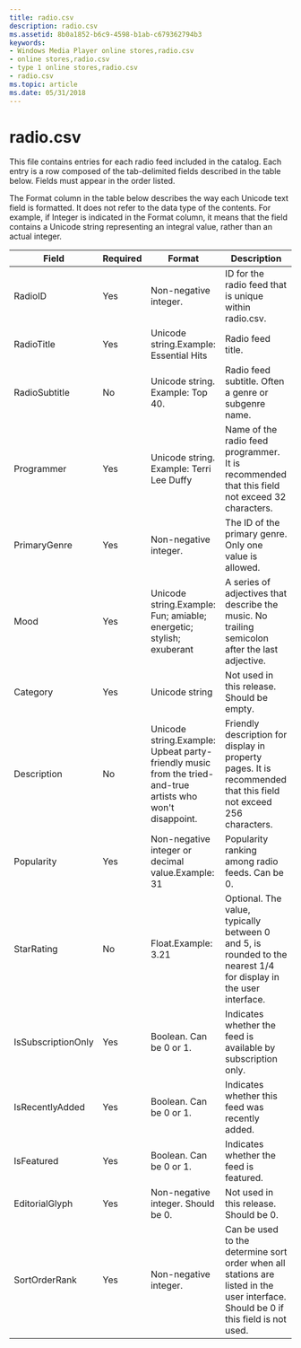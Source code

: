 ```yaml
---
title: radio.csv
description: radio.csv
ms.assetid: 8b0a1852-b6c9-4598-b1ab-c679362794b3
keywords:
- Windows Media Player online stores,radio.csv
- online stores,radio.csv
- type 1 online stores,radio.csv
- radio.csv
ms.topic: article
ms.date: 05/31/2018
---
```


# radio.csv

This file contains entries for each radio feed included in the catalog. Each entry is a row composed of the tab-delimited fields described in the table below. Fields must appear in the order listed.

The Format column in the table below describes the way each Unicode text field is formatted. It does not refer to the data type of the contents. For example, if Integer is indicated in the Format column, it means that the field contains a Unicode string representing an integral value, rather than an actual integer.



| Field              | Required | Format                                                                                                               | Description                                                                                                                        |
|--------------------|----------|----------------------------------------------------------------------------------------------------------------------|------------------------------------------------------------------------------------------------------------------------------------|
| RadioID            | Yes      | Non-negative integer.                                                                                                | ID for the radio feed that is unique within radio.csv.                                                                             |
| RadioTitle         | Yes      | Unicode string.Example: Essential Hits<br/>                                                                    | Radio feed title.                                                                                                                  |
| RadioSubtitle      | No       | Unicode string. Example: Top 40.                                                                                     | Radio feed subtitle. Often a genre or subgenre name.                                                                               |
| Programmer         | Yes      | Unicode string. Example: Terri Lee Duffy                                                                             | Name of the radio feed programmer. It is recommended that this field not exceed 32 characters.                                     |
| PrimaryGenre       | Yes      | Non-negative integer.                                                                                                | The ID of the primary genre. Only one value is allowed.                                                                            |
| Mood               | Yes      | Unicode string.Example: Fun; amiable; energetic; stylish; exuberant<br/>                                       | A series of adjectives that describe the music. No trailing semicolon after the last adjective.                                    |
| Category           | Yes      | Unicode string                                                                                                       | Not used in this release. Should be empty.                                                                                         |
| Description        | No       | Unicode string.Example: Upbeat party-friendly music from the tried-and-true artists who won't disappoint.<br/> | Friendly description for display in property pages. It is recommended that this field not exceed 256 characters.                   |
| Popularity         | Yes      | Non-negative integer or decimal value.Example: 31<br/>                                                         | Popularity ranking among radio feeds. Can be 0.                                                                                    |
| StarRating         | No       | Float.Example: 3.21<br/>                                                                                       | Optional. The value, typically between 0 and 5, is rounded to the nearest 1/4 for display in the user interface.                   |
| IsSubscriptionOnly | Yes      | Boolean. Can be 0 or 1.                                                                                              | Indicates whether the feed is available by subscription only.                                                                      |
| IsRecentlyAdded    | Yes      | Boolean. Can be 0 or 1.                                                                                              | Indicates whether this feed was recently added.                                                                                    |
| IsFeatured         | Yes      | Boolean. Can be 0 or 1.                                                                                              | Indicates whether the feed is featured.                                                                                            |
| EditorialGlyph     | Yes      | Non-negative integer. Should be 0.                                                                                   | Not used in this release. Should be 0.                                                                                             |
| SortOrderRank      | Yes      | Non-negative integer.                                                                                                | Can be used to the determine sort order when all stations are listed in the user interface. Should be 0 if this field is not used. |



 

 

 





